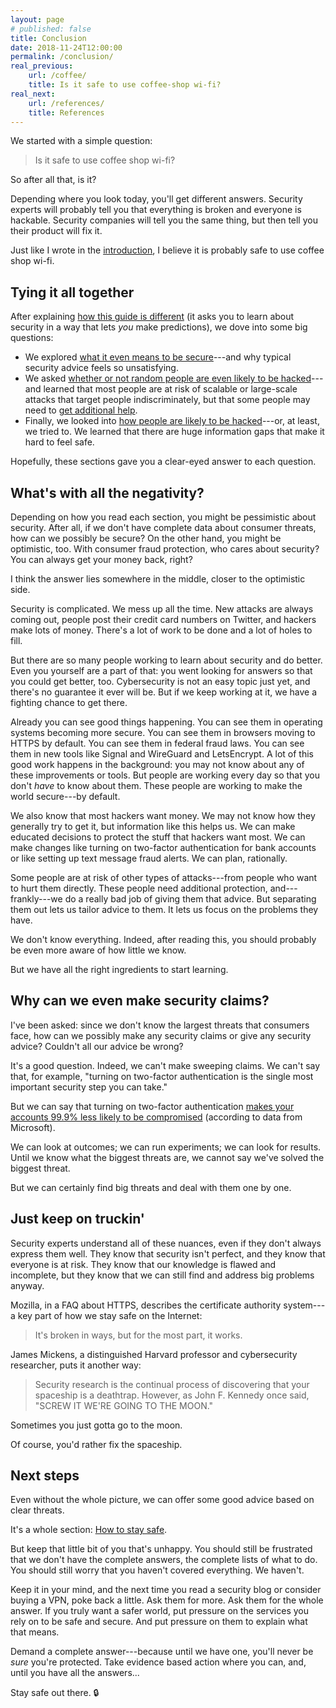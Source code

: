 ```yaml
---
layout: page
# published: false
title: Conclusion
date: 2018-11-24T12:00:00
permalink: /conclusion/
real_previous:
    url: /coffee/
    title: Is it safe to use coffee-shop wi-fi?
real_next:
    url: /references/
    title: References
---
```


We started with a simple question:

> Is it safe to use coffee shop wi-fi?

So after all that, is it?

Depending where you look today, you'll get different answers. Security experts will probably tell you that everything is broken and everyone is hackable. Security companies will tell you the same thing, but then tell you their product will fix it.

Just like I wrote in the [introduction]({{site.baseurl}}/intro), I believe it is probably safe to use coffee shop wi-fi.

## Tying it all together

After explaining [how this guide is different]({{site.baseurl}}/entreaty/) (it asks you to learn about security in a way that lets *you* make predictions), we dove into some big questions:

* We explored [what it even means to be secure]({{site.baseurl}}/security/)---and why typical security advice feels so unsatisfying.
* We asked [whether or not random people are even likely to be hacked]({{site.baseurl}}/hackers/)---and learned that most people are at risk of scalable or large-scale attacks that target people indiscriminately, but that some people may need to [get additional help]({{site.baseurl}}/help/).
* Finally, we looked into [how people are likely to be hacked]({{site.baseurl}}/how_hacked/)---or, at least, we tried to. We learned that there are huge information gaps that make it hard to feel safe.

Hopefully, these sections gave you a clear-eyed answer to each question.

## What's with all the negativity?

Depending on how you read each section, you might be pessimistic about security. After all, if we don't have complete data about consumer threats, how can we possibly be secure? On the other hand, you might be optimistic, too. With consumer fraud protection, who cares about security? You can always get your money back, right?

I think the answer lies somewhere in the middle, closer to the optimistic side.

Security is complicated. We mess up all the time. New attacks are always coming out, people post their credit card numbers on Twitter<!-- TODO cite -->, and hackers make lots of money. There's a lot of work to be done and a lot of holes to fill.

But there are so many people working to learn about security and do better. Even you yourself are a part of that: you went looking for answers so that you could get better, too. Cybersecurity is not an easy topic just yet, and there's no guarantee it ever will be. But if we keep working at it, we have a fighting chance to get there.

Already you can see good things happening. You can see them in operating systems becoming more secure<!-- TODO we cut that section (in hacking etc) -->. You can see them in browsers moving to HTTPS by default<!-- https://blog.chromium.org/2019/10/no-more-mixed-messages-about-https.html & firefox too-->. You can see them in federal fraud laws. You can see them in new tools like Signal and WireGuard and LetsEncrypt. A lot of this good work happens in the background: you may not know about any of these improvements or tools. But people are working every day so that you don't *have* to know about them. These people are working to make the world secure---by default.<!-- They work every day to call out encryption schemes that [seem fishy](https://blog.cryptographyengineering.com/2013/09/18/the-many-flaws-of-dualecdrbg/).  -->

We also know that most hackers want money. We may not know how they generally try to get it, but information like this helps us. We can make educated decisions to protect the stuff that hackers want most. We can make changes like turning on two-factor authentication for bank accounts or like setting up text message fraud alerts. We can plan, rationally.

Some people are at risk of other types of attacks---from people who want to hurt them directly. These people need additional protection, and---frankly---we do a really bad job of giving them that advice. But separating them out lets us tailor advice to them. It lets us focus on the problems they have.

We don't know everything. Indeed, after reading this, you should probably be even more aware of how little we know.

But we have all the right ingredients to start learning.

## Why can we even make security claims?

I've been asked: since we don't know the largest threats that consumers face, how can we possibly make any security claims or give any security advice? Couldn't all our advice be wrong?

It's a good question. Indeed, we can't make sweeping claims. We can't say that, for example, "turning on two-factor authentication is the single most important security step you can take."

But we can say that turning on two-factor authentication [makes your accounts 99.9% less likely to be compromised]({{site.baseurl}}/passwords) (according to data from Microsoft<!-- TODO cite; same as passwords/ -->).

We can look at outcomes; we can run experiments; we can look for results. Until we know what the biggest threats are, we cannot say we've solved the biggest threat.

But we can certainly find big threats and deal with them one by one.

## Just keep on truckin'

Security experts understand all of these nuances, even if they don't always express them well. They know that security isn't perfect, and they know that everyone is at risk. They know that our knowledge is flawed and incomplete, but they know that we can still find and address big problems anyway.

Mozilla, in a FAQ about HTTPS, describes the certificate authority system---a key part of how we stay safe on the Internet<!-- TODO cite https://blog.mozilla.org/security/files/2015/05/HTTPS-FAQ.pdf -->:

> It's broken in ways, but for the most part, it works.

James Mickens, a distinguished Harvard professor and cybersecurity researcher, puts it another way<!-- TODO cite https://www.usenix.org/system/files/1401_08-12_mickens.pdf -->:

> Security research is the continual process of discovering that your spaceship is a deathtrap. However, as John F. Kennedy once said, "SCREW IT WE'RE GOING TO THE MOON."

Sometimes you just gotta go to the moon.

Of course, you'd rather fix the spaceship.

## Next steps

Even without the whole picture, we can offer some good advice based on clear threats. 

It's a whole section: [How to stay safe]({{site.baseurl}}/overall/).

But keep that little bit of you that's unhappy. You should still be frustrated that we don't have the complete answers, the complete lists of what to do. You should still worry that you haven't covered everything. We haven't.

Keep it in your mind, and the next time you read a security blog or consider buying a VPN, poke back a little. Ask them for more. Ask them for the whole answer. If you truly want a safer world, put pressure on the services you rely on to be safe and secure. And put pressure on them to explain what that means.

Demand a complete answer---because until we have one, you'll never be *sure* you're protected. Take evidence based action where you can, and, until you have all the answers...

Stay safe out there. 🔒
